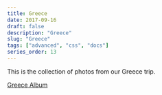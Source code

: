 ```yaml
---
title: Greece
date: 2017-09-16
draft: false
description: "Greece"
slug: "Greece"
tags: ["advanced", "css", "docs"]
series_order: 13
---
```


This is the collection of photos from our Greece trip.

[Greece Album](https://photos.app.goo.gl/J2eg6VQXUEVIAQku1)
